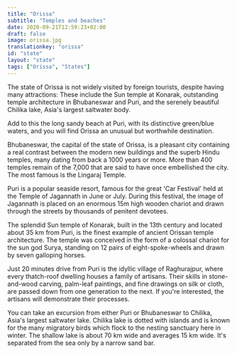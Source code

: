```yaml
---
title: "Orissa"
subtitle: "Temples and beaches"
date: 2020-09-21T12:59:23+02:00
draft: false
image: orissa.jpg
translationkey: "orissa"
id: "state"
layout: "state"
tags: ["Orissa", "States"] 
---
```


The state of Orissa is not widely visited by foreign tourists, despite having many attractions: These include the Sun temple at Konarak, outstanding temple architecture in Bhubaneswar and Puri, and the serenely beautiful Chilika lake, Asia's largest saltwater body.

Add to this the long sandy beach at Puri, with its distinctive green/blue waters, and you will find Orissa an unusual but worthwhile destination.
 
Bhubaneswar, the capital of the state of Orissa, is a pleasant city containing a real contrast between the modern new buildings and the superb Hindu temples, many dating from back a 1000 years or more. More than 400 temples remain of the 7,000 that are said to have once embellished the city. The most famous is the Lingaraj Temple.

Puri is a popular seaside resort, famous for the great 'Car Festival' held at the Temple of Jagannath in June or July. During this festival, the image of Jagannath is placed on an enormous 15m high wooden chariot and drawn through the streets by thousands of penitent devotees.

The splendid Sun temple of Konarak, built in the 13th century and located about 35 km from Puri, is the finest example of ancient Orissan temple architecture. The temple was conceived in the form of a colossal chariot for the sun god Surya, standing on 12 pairs of eight-spoke-wheels and drawn by seven galloping horses.

Just 20 minutes drive from Puri is the idyllic village of Raghurajpur, where every thatch-roof dwelling houses a family of artisans. Their skills in stone-and-wood carving, palm-leaf paintings, and fine drawings on silk or cloth, are passed down from one generation to the next. If you're interested, the artisans will demonstrate their processes.

You can take an excursion from either Puri or Bhubaneswar to Chilika, Asia's largest saltwater lake. Chilika lake is dotted with islands and is known for the many migratory birds which flock to the nesting sanctuary here in winter. The shallow lake is about 70 km wide and averages 15 km wide. It's separated from the sea only by a narrow sand bar.
